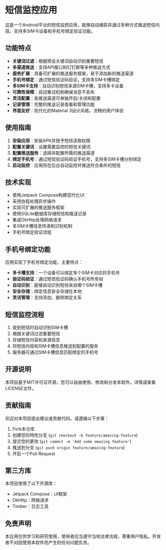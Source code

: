 # 短信监控应用

这是一个Android平台的短信监控应用，能够自动捕获并通过多种方式推送短信内容。支持多SIM卡设备和手机号绑定验证功能。

## 功能特点

- **关键词过滤**：根据预设关键词自动识别重要短信
- **多渠道推送**：支持API接口和钉钉群等多种推送方式
- **服务扩展**：具备可扩展的推送服务框架，易于添加新的推送渠道
- **手机号绑定**：通过短信验证码验证，支持多SIM卡槽绑定
- **多SIM卡支持**：自动识别短信来源SIM卡槽，支持多卡设备
- **可靠性保障**：自动重试机制确保消息不丢失
- **灵活配置**：各推送渠道可单独开启/关闭和配置
- **记录管理**：完整的推送记录查看和管理功能
- **界面友好**：现代化的Material 3设计风格，流畅的用户体验

## 使用指南

1. **安装应用**：安装APK并授予短信读取权限
2. **配置关键词**：设置需要监控的短信关键词
3. **配置推送服务**：选择并配置所需的推送渠道
4. **绑定手机号**：通过短信验证码验证手机号，支持多SIM卡槽分别绑定
5. **启动监控**：应用将在后台自动监控并推送符合条件的短信

## 技术实现

- 使用Jetpack Compose构建现代化UI
- 采用协程处理异步操作
- 实现可扩展的推送服务框架
- 使用SQLite数据库存储短信和推送记录
- 集成OkHttp处理网络请求
- 多SIM卡槽信息传递和识别机制
- 手机号绑定验证流程

## 手机号绑定功能

应用实现了手机号绑定功能，主要特点：

- **多卡槽支持**：一个设备可以绑定多个SIM卡对应的手机号
- **验证码验证**：通过短信验证码确认手机号所有权
- **自动识别**：能够自动识别短信来自哪个SIM卡槽
- **安全存储**：绑定信息安全存储在本地
- **灵活管理**：支持添加、删除绑定关系

## 短信监控流程

1. 收到短信时自动识别SIM卡槽
2. 根据关键词过滤重要短信
3. 存储短信内容和来源信息
4. 将短信内容和SIM卡槽信息推送到配置的服务
5. 服务器可通过SIM卡槽信息匹配绑定的手机号

## 开源说明

本项目基于MIT许可证开源，您可以自由使用、修改和分发本软件。详情请查看LICENSE文件。

## 贡献指南

欢迎对本项目提出建议或贡献代码。请遵循以下步骤：

1. Fork本仓库
2. 创建您的特性分支 (`git checkout -b feature/amazing-feature`)
3. 提交您的更改 (`git commit -m 'Add some amazing feature'`)
4. 推送到分支 (`git push origin feature/amazing-feature`)
5. 开启一个Pull Request

## 第三方库

本项目使用了以下开源库：

- Jetpack Compose：UI框架
- OkHttp：网络请求
- Timber：日志工具

## 免责声明

本应用仅供学习和研究使用，使用者应当遵守当地法律法规，尊重用户隐私。开发者不对因使用本软件而产生的任何问题负责。 